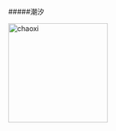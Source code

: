 #####潮汐

<img src="http://7xnqnj.com1.z0.glb.clouddn.com/chaoxx.png" width = "200" height = "200" alt="chaoxi" align=center />

<p>
  <br>
  
  
  
  
